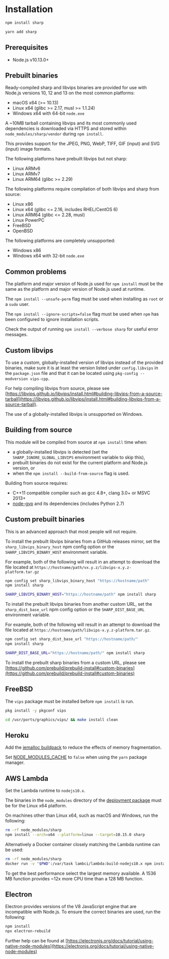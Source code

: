 # Installation

```sh
npm install sharp
```

```sh
yarn add sharp
```

## Prerequisites

* Node.js v10.13.0+

## Prebuilt binaries

Ready-compiled sharp and libvips binaries are provided for use with
Node.js versions 10, 12 and 13 on the most common platforms:

* macOS x64 (>= 10.13)
* Linux x64 (glibc >= 2.17, musl >= 1.1.24)
* Windows x64 with 64-bit `node.exe`

A ~10MB tarball containing libvips and its most commonly used dependencies
is downloaded via HTTPS and stored within `node_modules/sharp/vendor` during `npm install`.

This provides support for the
JPEG, PNG, WebP, TIFF, GIF (input) and SVG (input) image formats.

The following platforms have prebuilt libvips but not sharp:

* Linux ARMv6
* Linux ARMv7
* Linux ARM64 (glibc >= 2.29)

The following platforms require compilation of both libvips and sharp from source:

* Linux x86
* Linux x64 (glibc <= 2.16, includes RHEL/CentOS 6)
* Linux ARM64 (glibc <= 2.28, musl)
* Linux PowerPC
* FreeBSD
* OpenBSD

The following platforms are completely unsupported:

* Windows x86
* Windows x64 with 32-bit `node.exe`

## Common problems

The platform and major version of Node.js used for `npm install`
must be the same as the platform and major version of Node.js used at runtime.

The `npm install --unsafe-perm` flag must be used when installing as `root` or a `sudo` user.

The `npm install --ignore-scripts=false` flag must be used when `npm` has been configured to ignore installation scripts.

Check the output of running `npm install --verbose sharp` for useful error messages.

## Custom libvips

To use a custom, globally-installed version of libvips instead of the provided binaries,
make sure it is at least the version listed under `config.libvips` in the `package.json` file
and that it can be located using `pkg-config --modversion vips-cpp`.

For help compiling libvips from source, please see
[https://libvips.github.io/libvips/install.html#building-libvips-from-a-source-tarball](https://libvips.github.io/libvips/install.html#building-libvips-from-a-source-tarball).

The use of a globally-installed libvips is unsupported on Windows.

## Building from source

This module will be compiled from source at `npm install` time when:

* a globally-installed libvips is detected (set the `SHARP_IGNORE_GLOBAL_LIBVIPS` environment variable to skip this),
* prebuilt binaries do not exist for the current platform and Node.js version, or
* when the `npm install --build-from-source` flag is used.

Building from source requires:

* C++11 compatible compiler such as gcc 4.8+, clang 3.0+ or MSVC 2013+
* [node-gyp](https://github.com/nodejs/node-gyp#installation) and its dependencies (includes Python 2.7)

## Custom prebuilt binaries

This is an advanced approach that most people will not require.

To install the prebuilt libvips binaries from a GitHub releases mirror,
set the `sharp_libvips_binary_host` npm config option
or the `SHARP_LIBVIPS_BINARY_HOST` environment variable.

For example, both of the following will result in an attempt to download the file located at
`https://hostname/path/vx.y.z/libvips-x.y.z-platform.tar.gz`

```sh
npm config set sharp_libvips_binary_host "https://hostname/path"
npm install sharp
```

```sh
SHARP_LIBVIPS_BINARY_HOST="https://hostname/path" npm install sharp
```

To install the prebuilt libvips binaries from another custom URL,
set the `sharp_dist_base_url` npm config option
or the `SHARP_DIST_BASE_URL` environment variable.

For example, both of the following will result in an attempt to download the file located at
`https://hostname/path/libvips-x.y.z-platform.tar.gz`.

```sh
npm config set sharp_dist_base_url "https://hostname/path/"
npm install sharp
```

```sh
SHARP_DIST_BASE_URL="https://hostname/path/" npm install sharp
```

To install the prebuilt sharp binaries from a custom URL, please see
[https://github.com/prebuild/prebuild-install#custom-binaries](https://github.com/prebuild/prebuild-install#custom-binaries)

## FreeBSD

The `vips` package must be installed before `npm install` is run.

```sh
pkg install -y pkgconf vips
```

```sh
cd /usr/ports/graphics/vips/ && make install clean
```

## Heroku

Add the
[jemalloc buildpack](https://github.com/gaffneyc/heroku-buildpack-jemalloc)
to reduce the effects of memory fragmentation.

Set
[NODE_MODULES_CACHE](https://devcenter.heroku.com/articles/nodejs-support#cache-behavior)
to `false` when using the `yarn` package manager.

## AWS Lambda

Set the Lambda runtime to `nodejs10.x`.

The binaries in the `node_modules` directory of the
[deployment package](https://docs.aws.amazon.com/lambda/latest/dg/nodejs-create-deployment-pkg.html)
must be for the Linux x64 platform.

On machines other than Linux x64, such as macOS and Windows, run the following:

```sh
rm -rf node_modules/sharp
npm install --arch=x64 --platform=linux --target=10.15.0 sharp
```

Alternatively a Docker container closely matching the Lambda runtime can be used:

```sh
rm -rf node_modules/sharp
docker run -v "$PWD":/var/task lambci/lambda:build-nodejs10.x npm install sharp
```

To get the best performance select the largest memory available.
A 1536 MB function provides ~12x more CPU time than a 128 MB function.

## Electron

Electron provides versions of the V8 JavaScript engine
that are incompatible with Node.js.
To ensure the correct binaries are used, run the following:

```sh
npm install
npx electron-rebuild
```

Further help can be found at
[https://electronjs.org/docs/tutorial/using-native-node-modules](https://electronjs.org/docs/tutorial/using-native-node-modules)
